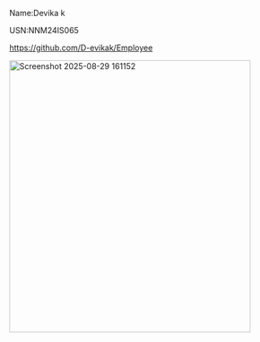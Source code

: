 Name:Devika k

USN:NNM24IS065

https://github.com/D-evikak/Employee

<img width="430" height="485" alt="Screenshot 2025-08-29 161152" src="https://github.com/user-attachments/assets/c5667d9a-b1de-4607-9c24-f63e67a9d8a5" />


